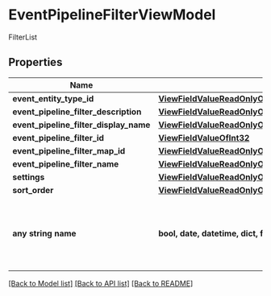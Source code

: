 # EventPipelineFilterViewModel

FilterList

## Properties
Name | Type | Description | Notes
------------ | ------------- | ------------- | -------------
**event_entity_type_id** | [**ViewFieldValueReadOnlyOfOptionalInt32**](ViewFieldValueReadOnlyOfOptionalInt32.md) |  | [optional] 
**event_pipeline_filter_description** | [**ViewFieldValueReadOnlyOfString**](ViewFieldValueReadOnlyOfString.md) |  | [optional] 
**event_pipeline_filter_display_name** | [**ViewFieldValueReadOnlyOfString**](ViewFieldValueReadOnlyOfString.md) |  | [optional] 
**event_pipeline_filter_id** | [**ViewFieldValueOfInt32**](ViewFieldValueOfInt32.md) |  | [optional] 
**event_pipeline_filter_map_id** | [**ViewFieldValueReadOnlyOfInt32**](ViewFieldValueReadOnlyOfInt32.md) |  | [optional] 
**event_pipeline_filter_name** | [**ViewFieldValueReadOnlyOfString**](ViewFieldValueReadOnlyOfString.md) |  | [optional] 
**settings** | [**ViewFieldValueReadOnlyOfEventPipelineFilterSettingValueMapViewModelArray**](ViewFieldValueReadOnlyOfEventPipelineFilterSettingValueMapViewModelArray.md) |  | [optional] 
**sort_order** | [**ViewFieldValueReadOnlyOfInt32**](ViewFieldValueReadOnlyOfInt32.md) |  | [optional] 
**any string name** | **bool, date, datetime, dict, float, int, list, str, none_type** | any string name can be used but the value must be the correct type | [optional]

[[Back to Model list]](../README.md#documentation-for-models) [[Back to API list]](../README.md#documentation-for-api-endpoints) [[Back to README]](../README.md)


